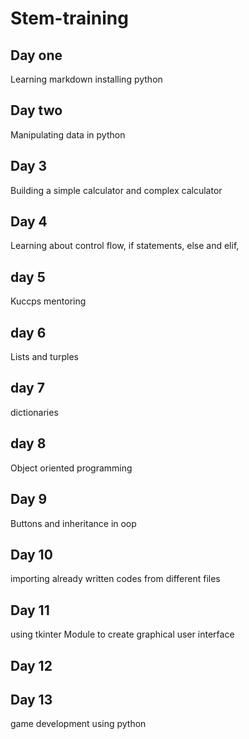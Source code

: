 # Stem-training
## Day one
Learning markdown installing python
## Day two
Manipulating data in python
## Day 3
Building a simple calculator and complex calculator
## Day 4
Learning about control flow, if statements, else and elif, 
## day 5
Kuccps mentoring 
## day 6
Lists and turples
## day 7
dictionaries 
## day 8
Object oriented programming 
## Day 9
Buttons and inheritance in oop
## Day 10 
importing already written codes from different files
## Day 11
using tkinter Module to create graphical user interface 
## Day 12

## Day 13
game development using python
